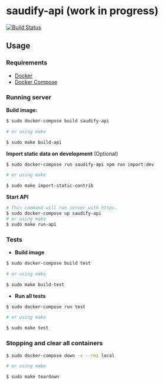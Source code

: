 # saudify-api (work in progress)

[![Build Status](https://travis-ci.org/Saudify/saudify-api.svg?branch=master)](https://travis-ci.org/Saudify/saudify-api)

## Usage

### Requirements

- [Docker](https://docs.docker.com/)
- [Docker Compose](https://docs.docker.com/compose/)

### Running server

**Build image:**
```sh
$ sudo docker-compose build saudify-api

# or using make

$ sudo make build-api
```

**Import static data on development** (Optional)
```sh
$ sudo docker-compose run saudify-api npm run import:dev

# or using make

$ sudo make import-static-contrib
```

**Start API**

```sh
# This command will run server with https.
$ sudo docker-compose up saudify-api
# or using make
$ sudo make run-api
```

### Tests

- **Build image**
```sh
$ sudo docker-compose build test

# or using make

$ sudo make build-test
```

- **Run all tests**
```sh
$ sudo docker-compose run test

# or using make

$ sudo make test
```

### Stopping and clear all containers

```sh
$ sudo docker-compose down -v --rmi local

# or using make

$ sudo make teardown
```
